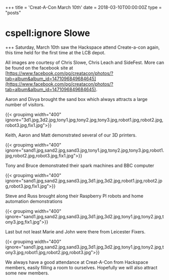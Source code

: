 +++
title = 'Creat-A-Con March 10th'
date = 2018-03-10T00:00:00Z
type = "posts"
# cspell:ignore Slowe
+++
Saturday, March 10th saw the Hackspace attend Create-a-con again, this time held for the first time at the LCB depot.

All images are courtesy of Chris Slowe, Chris Leach and SideFest. 
More can be found on the facebook site at [https://www.facebook.com/pg/creatacon/photos/?tab=album&album_id=1471096849684645](https://www.facebook.com/pg/creatacon/photos/?tab=album&album_id=1471096849684645).

Aaron and Divya brought the sand box which always attracts a large number of visitors. 

{{< groupimg width="400" ignore="3d1.jpg,3d2.jpg,tony1.jpg,tony2.jpg,tony3.jpg,robot1.jpg,robot2.jpg,robot3.jpg,fix1.jpg">}}

Keith, Aaron and Matt demonstrated several of our 3D printers.

{{< groupimg width="400" ignore="sand1.jpg,sand2.jpg,sand3.jpg,tony1.jpg,tony2.jpg,tony3.jpg,robot1.jpg,robot2.jpg,robot3.jpg,fix1.jpg">}}

Tony and Bruce demonstrated their spark machines and BBC computer 

{{< groupimg width="400" ignore="sand1.jpg,sand2.jpg,sand3.jpg,3d1.jpg,3d2.jpg,robot1.jpg,robot2.jpg,robot3.jpg,fix1.jpg">}}

Steve and Russ brought along their Raspberry PI robots and home automation demonstrations

{{< groupimg width="400" ignore="sand1.jpg,sand2.jpg,sand3.jpg,3d1.jpg,3d2.jpg,tony1.jpg,tony2.jpg,tony3.jpg,fix1.jpg">}}

Last but not least Marie and John were there from Leicester Fixers.

{{< groupimg width="400" ignore="sand1.jpg,sand2.jpg,sand3.jpg,3d1.jpg,3d2.jpg,tony1.jpg,tony2.jpg,tony3.jpg,robot1.jpg,robot2.jpg,robot3.jpg">}}

We always have a good attendance at Creat-A-Con from Hackspace members, easily filling a room to ourselves. 
Hopefully we will also attract some new members. 